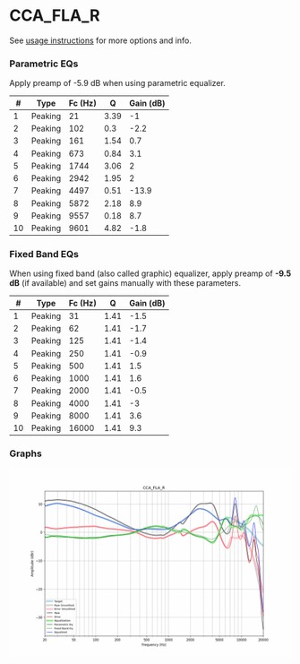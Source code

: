# CCA_FLA_R
See [usage instructions](https://github.com/jaakkopasanen/AutoEq#usage) for more options and info.

### Parametric EQs
Apply preamp of -5.9 dB when using parametric equalizer.

|   # | Type    |   Fc (Hz) |    Q |   Gain (dB) |
|-----|---------|-----------|------|-------------|
|   1 | Peaking |        21 | 3.39 |        -1   |
|   2 | Peaking |       102 | 0.3  |        -2.2 |
|   3 | Peaking |       161 | 1.54 |         0.7 |
|   4 | Peaking |       673 | 0.84 |         3.1 |
|   5 | Peaking |      1744 | 3.06 |         2   |
|   6 | Peaking |      2942 | 1.95 |         2   |
|   7 | Peaking |      4497 | 0.51 |       -13.9 |
|   8 | Peaking |      5872 | 2.18 |         8.9 |
|   9 | Peaking |      9557 | 0.18 |         8.7 |
|  10 | Peaking |      9601 | 4.82 |        -1.8 |

### Fixed Band EQs
When using fixed band (also called graphic) equalizer, apply preamp of **-9.5 dB** (if available) and set gains manually with these parameters.

|   # | Type    |   Fc (Hz) |    Q |   Gain (dB) |
|-----|---------|-----------|------|-------------|
|   1 | Peaking |        31 | 1.41 |        -1.5 |
|   2 | Peaking |        62 | 1.41 |        -1.7 |
|   3 | Peaking |       125 | 1.41 |        -1.4 |
|   4 | Peaking |       250 | 1.41 |        -0.9 |
|   5 | Peaking |       500 | 1.41 |         1.5 |
|   6 | Peaking |      1000 | 1.41 |         1.6 |
|   7 | Peaking |      2000 | 1.41 |        -0.5 |
|   8 | Peaking |      4000 | 1.41 |        -3   |
|   9 | Peaking |      8000 | 1.41 |         3.6 |
|  10 | Peaking |     16000 | 1.41 |         9.3 |

### Graphs
![](./CCA_FLA_R.png)
